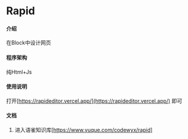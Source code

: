 # Rapid

#### 介绍
在Block中设计网页

#### 程序架构
纯Html+Js


#### 使用说明

打开[https://rapideditor.vercel.app/](https://rapideditor.vercel.app/) 即可


#### 文档

1.  进入语雀知识库[https://www.yuque.com/codewyx/rapid]
